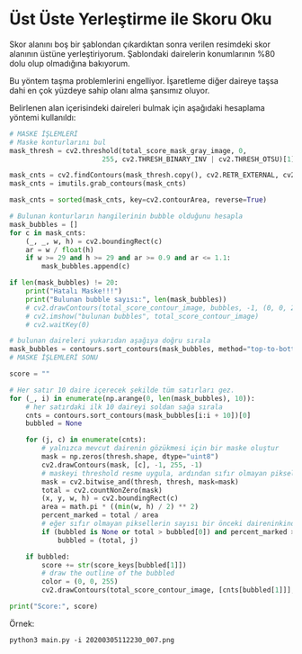 Üst Üste Yerleştirme ile Skoru Oku
==================================

Skor alanını boş bir şablondan çıkardıktan sonra verilen resimdeki skor alanının üstüne yerleştiriyorum.
Şablondaki dairelerin konumlarının %80 dolu olup olmadığına bakıyorum.

Bu yöntem taşma problemlerini engelliyor. İşaretleme diğer daireye taşsa dahi en çok yüzdeye sahip olanı alma şansımız oluyor.

Belirlenen alan içerisindeki daireleri bulmak için aşağıdaki hesaplama yöntemi kullanıldı:

```python
# MASKE İŞLEMLERİ
# Maske konturlarını bul
mask_thresh = cv2.threshold(total_score_mask_gray_image, 0,
                       255, cv2.THRESH_BINARY_INV | cv2.THRESH_OTSU)[1]

mask_cnts = cv2.findContours(mask_thresh.copy(), cv2.RETR_EXTERNAL, cv2.CHAIN_APPROX_SIMPLE)
mask_cnts = imutils.grab_contours(mask_cnts)

mask_cnts = sorted(mask_cnts, key=cv2.contourArea, reverse=True)

# Bulunan konturların hangilerinin bubble olduğunu hesapla
mask_bubbles = []
for c in mask_cnts:
    (_, _, w, h) = cv2.boundingRect(c)
    ar = w / float(h)
    if w >= 29 and h >= 29 and ar >= 0.9 and ar <= 1.1:
        mask_bubbles.append(c)

if len(mask_bubbles) != 20:
    print("Hatalı Maske!!!")
    print("Bulunan bubble sayısı:", len(mask_bubbles))
    # cv2.drawContours(total_score_contour_image, bubbles, -1, (0, 0, 255), 3)
    # cv2.imshow("bulunan bubbles", total_score_contour_image)
    # cv2.waitKey(0)

# bulunan daireleri yukarıdan aşağıya doğru sırala
mask_bubbles = contours.sort_contours(mask_bubbles, method="top-to-bottom")[0]
# MASKE İŞLEMLERİ SONU

score = ""

# Her satır 10 daire içerecek şekilde tüm satırları gez.
for (_, i) in enumerate(np.arange(0, len(mask_bubbles), 10)):
    # her satırdaki ilk 10 daireyi soldan sağa sırala
    cnts = contours.sort_contours(mask_bubbles[i:i + 10])[0]
    bubbled = None

    for (j, c) in enumerate(cnts):
        # yalnızca mevcut dairenin gözükmesi için bir maske oluştur
        mask = np.zeros(thresh.shape, dtype="uint8")
        cv2.drawContours(mask, [c], -1, 255, -1)
        # maskeyi threshold resme uygula, ardından sıfır olmayan piksellerin sayısını say
        mask = cv2.bitwise_and(thresh, thresh, mask=mask)
        total = cv2.countNonZero(mask)
        (x, y, w, h) = cv2.boundingRect(c)
        area = math.pi * ((min(w, h) / 2) ** 2)
        percent_marked = total / area
        # eğer sıfır olmayan piksellerin sayısı bir önceki daireninkinden fazlaysa bu daire işaretlenmiştir kabul edilir.
        if (bubbled is None or total > bubbled[0]) and percent_marked >= 0.8:  # pylint: disable=E1136
            bubbled = (total, j)

    if bubbled:
        score += str(score_keys[bubbled[1]])
        # draw the outline of the bubbled
        color = (0, 0, 255)
        cv2.drawContours(total_score_contour_image, [cnts[bubbled[1]]], -1, color, 3)

print("Score:", score)
```

Örnek:

`python3 main.py -i 20200305112230_007.png`
